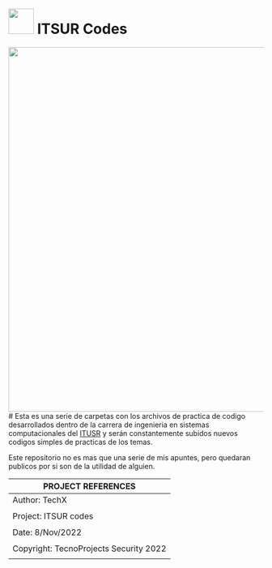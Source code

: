 # <img src="https://sg.com.mx/sites/default/files/styles/570x500/public/2018-05/Logo_ITSUR.jpg?itok=lYg805LD" width="50px"> ITSUR Codes 

<img src="https://imgs.search.brave.com/v8EaKlS6Yy7T3z9VGMhe5tTRUwFexR4rNiDlDAMO0_E/rs:fit:768:252:1/g:ce/aHR0cHM6Ly93d3cu/dGlqdWFuYS50ZWNu/bS5teC93cC1jb250/ZW50L3VwbG9hZHMv/MjAxNC8xMS9IZWFk/aW5nLUluZy1zaXN0/ZW1hcy03Njh4MjUy/LnBuZw" width="720px">
# Esta es una serie de carpetas con los archivos de practica de codigo desarrollados dentro de la carrera de ingenieria en sistemas computacionales del <a href="http://itsur.edu.mx" tarjet="_blank">ITUSR</a> y serán constantemente subidos nuevos codigos simples de practicas de los temas.

Este repositorio no es mas que una serie de mis apuntes, pero quedaran publicos por si son de la utilidad de alguien.

| PROJECT REFERENCES                       |
|------------------------------------------|
| Author: TechX                            |
|                                          |
| Project: ITSUR codes                     |
|                                          |
| Date: 8/Nov/2022                         |
|                                          |
| Copyright: TecnoProjects Security 2022   |
|                                          |
